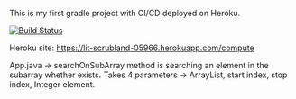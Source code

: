 This is my first gradle project with CI/CD deployed on Heroku.

[![Build Status](https://travis-ci.com/bahadircakir/containsWebApp.svg?branch=main)](https://travis-ci.com/bahadircakir/containsWebApp)

Heroku site: https://lit-scrubland-05966.herokuapp.com/compute

App.java -> searchOnSubArray method is searching an element in the subarray whether exists.
Takes 4 parameters -> ArrayList, start index, stop index, Integer element.